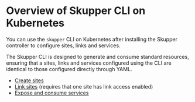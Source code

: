 # Overview of Skupper CLI on Kubernetes

You can use the `skupper` CLI on Kubernetes after installing the Skupper controller to configure sites, links and services. 

The Skupper CLI is designed to generate and consume standard resources, ensuring that a sites, links and services configured using the CLI are identical to those configured directly through YAML.

* [Create sites][site-configuration]
* [Link sites][site-linking] (requires that one site has link access enabled)
* [Expose and consume services][service-exposure]

[site-configuration]: ./site-configuration.html
[site-linking]: ./site-linking.html
[service-exposure]: ./service-exposure.html